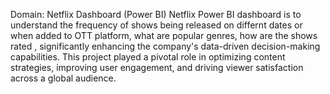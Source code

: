 Domain: Netflix Dashboard (Power BI) 
Netflix Power BI dashboard is to understand the frequency of shows being released on differnt dates or when added to OTT 
platform, what are popular genres, how are the shows rated , significantly enhancing the company's data-driven decision-making 
capabilities. This project played a pivotal role in optimizing content strategies, improving user engagement, and driving viewer 
satisfaction across a global audience.  
